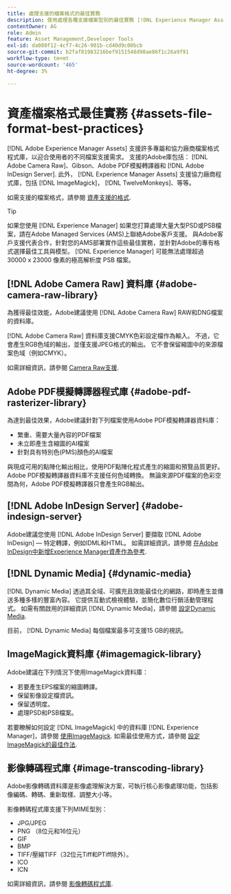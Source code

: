 ```yaml
---
title: 處理支援的檔案格式的最佳實務
description: 使用處理各種支援檔案型別的最佳實務 [!DNL Experience Manager Assets].
contentOwner: AG
role: Admin
feature: Asset Management,Developer Tools
exl-id: da080f12-4cf7-4c26-901b-cd40d9c00bcb
source-git-commit: b2faf81983216bef9151548d90ae86f1c26a9f91
workflow-type: tm+mt
source-wordcount: '465'
ht-degree: 3%

---
```


# 資產檔案格式最佳實務 {#assets-file-format-best-practices}

[!DNL Adobe Experience Manager Assets] 支援許多專屬和協力廠商檔案格式程式庫，以迎合使用者的不同檔案支援需求。 支援的Adobe庫包括： [!DNL Adobe Camera Raw]、Gibson、Adobe PDF模擬轉譯器和 [!DNL Adobe InDesign Server]. 此外， [!DNL Experience Manager Assets] 支援協力廠商程式庫，包括 [!DNL ImageMagick]， [!DNL TwelveMonkeys]、等等。

如需支援的檔案格式，請參閱 [資產支援的格式](/help/assets/assets-formats.md).

>[!TIP]
>
>如果您使用 [!DNL Experience Manager] 如果您打算處理大量大型PSD或PSB檔案，請在Adobe Managed Services (AMS)上聯絡Adobe客戶支援。 與Adobe客戶支援代表合作，針對您的AMS部署實作這些最佳實務，並針對Adobe的專有格式選擇最佳工具與模型。 [!DNL Experience Manager] 可能無法處理超過 30000 x 23000 像素的極高解析度 PSB 檔案。

## [!DNL Adobe Camera Raw] 資料庫 {#adobe-camera-raw-library}

為獲得最佳效能，Adobe建議使用 [!DNL Adobe Camera Raw] RAW和DNG檔案的資料庫。

[!DNL Adobe Camera Raw] 資料庫支援CMYK色彩設定檔作為輸入。 不過，它會產生RGB色域的輸出，並僅支援JPEG格式的輸出。 它不會保留縮圖中的來源檔案色域（例如CMYK）。

如需詳細資訊，請參閱 [Camera Raw支援](/help/assets/camera-raw.md).

## Adobe PDF模擬轉譯器程式庫 {#adobe-pdf-rasterizer-library}

為達到最佳效果，Adobe建議針對下列檔案使用Adobe PDF模擬轉譯器資料庫：

* 繁重、需要大量內容的PDF檔案
* 未立即產生含縮圖的AI檔案
* 針對具有特別色(PMS)顏色的AI檔案

與現成可用的點陣化輸出相比，使用PDF點陣化程式產生的縮圖和預覽品質更好。 Adobe PDF模擬轉譯器資料庫不支援任何色域轉換。 無論來源PDF檔案的色彩空間為何，Adobe PDF模擬轉譯器只會產生RGB輸出。

## [!DNL Adobe InDesign Server] {#adobe-indesign-server}

Adobe建議您使用 [!DNL Adobe InDesign Server] 要擷取 [!DNL Adobe InDesign] — 特定轉譯，例如IDML和HTML。 如需詳細資訊，請參閱 [在Adobe InDesign中新增Experience Manager資產作為參考](/help/assets/managing-linked-subassets.md#refai).

## [!DNL Dynamic Media] {#dynamic-media}

[!DNL Dynamic Media] 透過其全域、可擴充且效能最佳化的網路，即時產生並傳送多種多樣的豐富內容。 它提供互動式檢視體驗，並簡化數位行銷活動管理程式。 如需有關啟用的詳細資訊 [!DNL Dynamic Media]，請參閱 [設定Dynamic Media](/help/assets/config-dynamic.md).

目前， [!DNL Dynamic Media] 每個檔案最多可支援15 GB的視訊。

## ImageMagick資料庫 {#imagemagick-library}

Adobe建議在下列情況下使用ImageMagick資料庫：

* 若要產生EPS檔案的縮圖轉譯。
* 保留影像設定檔資訊。
* 保留透明度。
* 處理PSD和PSB檔案。

若要瞭解如何設定 [!DNL ImageMagick] 中的資料庫 [!DNL Experience Manager]，請參閱 [使用ImageMagick](/help/assets/media-handlers.md#an-example-using-imagemagick). 如需最佳使用方式，請參閱 [設定ImageMagick的最佳作法](/help/assets/best-practices-for-imagemagick.md).

## 影像轉碼程式庫 {#image-transcoding-library}

Adobe影像轉碼資料庫是影像處理解決方案，可執行核心影像處理功能，包括影像編碼、轉碼、重新取樣、調整大小等。

影像轉碼程式庫支援下列MIME型別：

* JPG/JPEG
* PNG （8位元和16位元）
* GIF
* BMP
* TIFF/壓縮TIFF（32位元Tiff和PTiff除外）。
* ICO
* ICN

如需詳細資訊，請參閱 [影像轉碼程式庫](/help/assets/imaging-transcoding-library.md).
